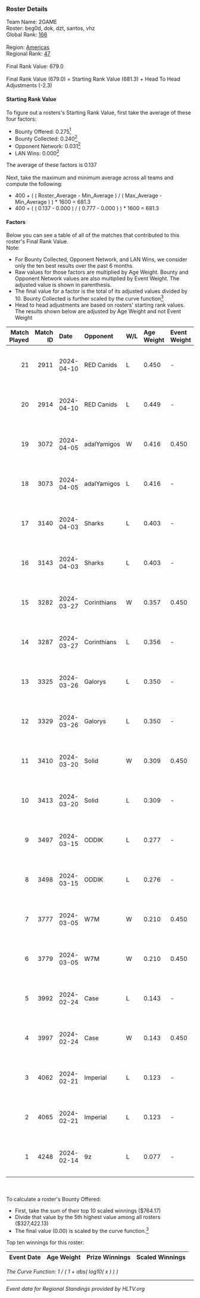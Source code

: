 ### Roster Details<br />
Team Name: 2GAME<br />
Roster: beg0d, dok, dzt, santos, vhz<br />
Global Rank: [166](../standings_global.md)<br />
<br />
Region: [Americas]( ../standings_americas.md)<br />
Regional Rank: [47]( ../standings_americas.md)<br />
<br />
Final Rank Value:  679.0<br />
<br />
Final Rank Value (679.0) = Starting Rank Value (681.3) + Head To Head Adjustments (-2.3)<br />

#### Starting Rank Value<br />
To figure out a rosters's Starting Rank Value, first take the average of these four factors:<br />
- Bounty Offered: 0.275[<sup>1</sup>](#table2)
- Bounty Collected: 0.240[<sup>2</sup>](#table1)
- Opponent Network: 0.031[<sup>2</sup>](#table1)
- LAN Wins: 0.000[<sup>2</sup>](#table1)

The average of these factors is 0.137<br />
<br />
Next, take the maximum and minimum average across all teams and compute the following:<br />
- 400 + ( ( Roster_Average - Min_Average ) / ( Max_Average - Min_Average ) ) * 1600 = 681.3
- 400 + ( ( 0.137 - 0.000 ) / ( 0.777 - 0.000 ) ) * 1600 = 681.3


#### Factors<br />
Below you can see a table of all of the matches that contributed to this roster's Final Rank Value.<br />
Note:<br />

- For Bounty Collected, Opponent Network, and LAN Wins, we consider only the ten best results over the past 6 months.
- Raw values for those factors are multiplied by Age Weight. Bounty and Opponent Network values are also multiplied by Event Weight. The adjusted value is shown in parenthesis.
- The final value for a factor is the total of its adjusted values divided by 10. Bounty Collected is further scaled by the curve function[<sup>3</sup>](#curveFunction)
- Head to head adjustments are based on rosters' starting rank values. The results shown below are adjusted by Age Weight and not Event Weight
<span id="table1"></span><br />


| Match Played | Match ID | Date       | Opponent    | W/L | Age Weight | Event Weight | Bounty Collected | Opponent Network | LAN Wins  | H2H Adj. | Roster                       |
| -: | -: | :- | :- | :- | :- | :- | :- | :- | :- | -: | :- |
|           21 |     2911 | 2024-04-10 | RED Canids  | L   | 0.450      | -            | -                | -                | -         |    -1.53 | beg0d, dok, dzt, santos, vhz |
|           20 |     2914 | 2024-04-10 | RED Canids  | L   | 0.449      | -            | -                | -                | -         |    -1.55 | beg0d, dok, dzt, santos, vhz |
|           19 |     3072 | 2024-04-05 | adalYamigos | W   | 0.416      | 0.450        | 0.000 (0.000)    | 0.086 (0.016)    | 0 (0.000) |     6.53 | beg0d, dok, dzt, santos, vhz |
|           18 |     3073 | 2024-04-05 | adalYamigos | L   | 0.416      | -            | -                | -                | -         |    -6.71 | beg0d, dok, dzt, santos, vhz |
|           17 |     3140 | 2024-04-03 | Sharks      | L   | 0.403      | -            | -                | -                | -         |    -1.96 | beg0d, dok, dzt, santos, vhz |
|           16 |     3143 | 2024-04-03 | Sharks      | L   | 0.403      | -            | -                | -                | -         |    -2.00 | beg0d, dok, dzt, santos, vhz |
|           15 |     3282 | 2024-03-27 | Corinthians | W   | 0.357      | 0.450        | 0.000 (0.000)    | 0.054 (0.009)    | 0 (0.000) |     3.29 | beg0d, dok, dzt, santos, vhz |
|           14 |     3287 | 2024-03-27 | Corinthians | L   | 0.356      | -            | -                | -                | -         |    -8.09 | beg0d, dok, dzt, santos, vhz |
|           13 |     3325 | 2024-03-26 | Galorys     | L   | 0.350      | -            | -                | -                | -         |    -2.65 | beg0d, dok, dzt, santos, vhz |
|           12 |     3329 | 2024-03-26 | Galorys     | L   | 0.350      | -            | -                | -                | -         |    -2.71 | beg0d, dok, dzt, santos, vhz |
|           11 |     3410 | 2024-03-20 | Solid       | W   | 0.309      | 0.450        | 0.027 (0.004)    | 0.843 (0.117)    | 0 (0.000) |     7.53 | beg0d, dok, dzt, santos, vhz |
|           10 |     3413 | 2024-03-20 | Solid       | L   | 0.309      | -            | -                | -                | -         |    -2.23 | beg0d, dok, dzt, santos, vhz |
|            9 |     3497 | 2024-03-15 | ODDIK       | L   | 0.277      | -            | -                | -                | -         |    -1.19 | beg0d, dok, dzt, santos, vhz |
|            8 |     3498 | 2024-03-15 | ODDIK       | L   | 0.276      | -            | -                | -                | -         |    -1.20 | beg0d, dok, dzt, santos, vhz |
|            7 |     3777 | 2024-03-05 | W7M         | W   | 0.210      | 0.450        | 0.007 (0.001)    | 0.625 (0.059)    | 0 (0.000) |     4.82 | beg0d, dok, dzt, santos, vhz |
|            6 |     3779 | 2024-03-05 | W7M         | W   | 0.210      | 0.450        | 0.007 (0.001)    | 0.625 (0.059)    | 0 (0.000) |     4.89 | beg0d, dok, dzt, santos, vhz |
|            5 |     3992 | 2024-02-24 | Case        | L   | 0.143      | -            | -                | -                | -         |    -0.84 | beg0d, dok, dzt, santos, vhz |
|            4 |     3997 | 2024-02-24 | Case        | W   | 0.143      | 0.450        | 0.030 (0.002)    | 0.721 (0.046)    | 0 (0.000) |     3.69 | beg0d, dok, dzt, santos, vhz |
|            3 |     4062 | 2024-02-21 | Imperial    | L   | 0.123      | -            | -                | -                | -         |    -0.13 | beg0d, dok, dzt, santos, vhz |
|            2 |     4065 | 2024-02-21 | Imperial    | L   | 0.123      | -            | -                | -                | -         |    -0.13 | beg0d, dok, dzt, santos, vhz |
|            1 |     4248 | 2024-02-14 | 9z          | L   | 0.077      | -            | -                | -                | -         |    -0.10 | beg0d, dok, dzt, santos, vhz |

<br />
<span id="table2"></span><br />
To calculate a roster's Bounty Offered:<br />

- First, take the sum of their top 10 scaled winnings ($764.17)
- Divide that value by the 5th highest value among all rosters ($327,422.13)
- The final value (0.00) is scaled by the curve function.[<sup>3</sup>](#curveFunction)

Top ten winnings for this roster:<br />

| Event Date | Age Weight | Prize Winnings | Scaled Winnings |
| :- | -: | :- | :- |


<span id="curveFunction"></span>_The Curve Function: 1 / ( 1 + abs( log10( x ) ) )_<br />

---
_Event data for Regional Standings provided by HLTV.org_<br />
